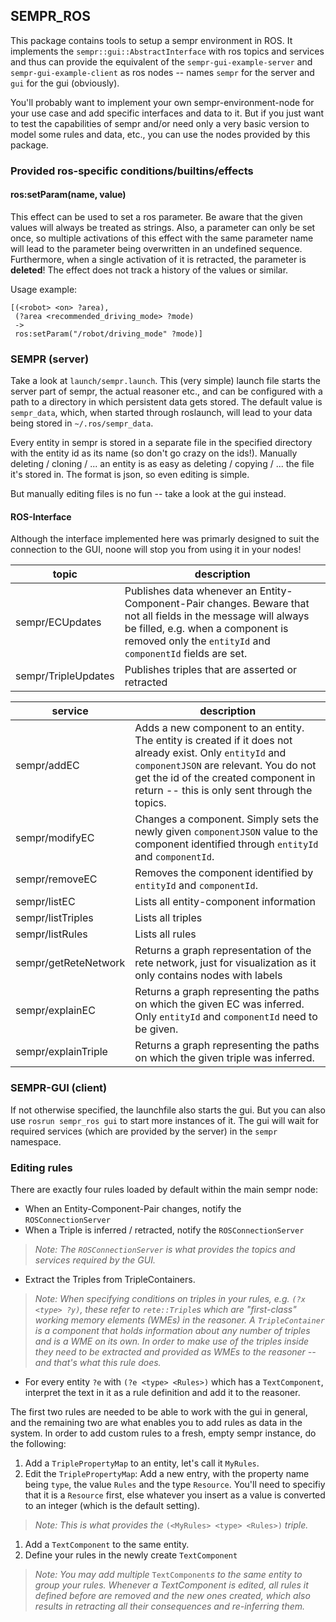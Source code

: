## SEMPR_ROS

This package contains tools to setup a sempr environment in ROS. It implements the `sempr::gui::AbstractInterface` with ros topics and services and thus can provide the equivalent of the `sempr-gui-example-server` and `sempr-gui-example-client` as ros nodes -- names `sempr` for the server and `gui` for the gui (obviously).

You'll probably want to implement your own sempr-environment-node for your use case and add specific interfaces and data to it. But if you just want to test the capabilities of sempr and/or need only a very basic version to model some rules and data, etc., you can use the nodes provided by this package.

### Provided ros-specific conditions/builtins/effects

#### ros:setParam(name, value)

This effect can be used to set a ros parameter. Be aware that the given values
will always be treated as strings. Also, a parameter can only be set once, so
multiple activations of this effect with the same parameter name will lead to
the parameter being overwritten in an undefined sequence. Furthermore, when a
single activation of it is retracted, the parameter is **deleted**! The effect
does not track a history of the values or similar.

Usage example:
```
[(<robot> <on> ?area),
 (?area <recommended_driving_mode> ?mode)
 ->
 ros:setParam("/robot/driving_mode" ?mode)]
```

### SEMPR (server)

Take a look at `launch/sempr.launch`. This (very simple) launch file starts the server part of sempr, the actual reasoner etc., and can be configured with a path to a directory in which persistent data gets stored. The default value is `sempr_data`, which, when started through roslaunch, will lead to your data being stored in `~/.ros/sempr_data`.

Every entity in sempr is stored in a separate file in the specified directory with the entity id as its name (so don't go crazy on the ids!). Manually deleting / cloning / ... an entity is as easy as deleting / copying / ... the file it's stored in. The format is json, so even editing is simple.

But manually editing files is no fun -- take a look at the gui instead.

#### ROS-Interface

Although the interface implemented here was primarly designed to suit the connection to the GUI, noone will stop you from using it in your nodes!

topic | description
-------|-------------
sempr/ECUpdates | Publishes data whenever an Entity-Component-Pair changes. Beware that not all fields in the message will always be filled, e.g. when a component is removed only the `entityId` and `componentId` fields are set.
sempr/TripleUpdates | Publishes triples that are asserted or retracted

service | description
----------|---------------
sempr/addEC | Adds a new component to an entity. The entity is created if it does not already exist. Only `entityId` and `componentJSON` are relevant. You do not get the id of the created component in return -- this is only sent through the topics.
sempr/modifyEC | Changes a component. Simply sets the newly given `componentJSON` value to the component identified through `entityId` and `componentId`.
sempr/removeEC | Removes the component identified by `entityId` and `componentId`.
sempr/listEC | Lists all entity-component information
sempr/listTriples | Lists all triples
sempr/listRules | Lists all rules
sempr/getReteNetwork | Returns a graph representation of the rete network, just for visualization as it only contains nodes with labels
sempr/explainEC | Returns a graph representing the paths on which the given EC was inferred. Only `entityId` and `componentId` need to be given.
sempr/explainTriple | Returns a graph representing the paths on which the given triple was inferred.



### SEMPR-GUI (client)

If not otherwise specified, the launchfile also starts the gui. But you can also
use `rosrun sempr_ros gui` to start more instances of it. The gui will wait for
required services (which are provided by the server) in the `sempr` namespace.

### Editing rules

There are exactly four rules loaded by default within the main sempr node:

- When an Entity-Component-Pair changes, notify the `ROSConnectionServer`
- When a Triple is inferred / retracted, notify the `ROSConnectionServer`

> _Note: The `ROSConnectionServer` is what provides the topics and services required by the GUI._

- Extract the Triples from TripleContainers.

> _Note: When specifying conditions on triples in your rules, e.g. `(?x <type> ?y)`, these refer to `rete::Triple`s which are "first-class" working memory elements (WMEs) in the reasoner. A `TripleContainer` is a component that holds information about any number of triples and is a WME on its own. In order to make use of the triples inside they need to be extracted and provided as WMEs to the reasoner -- and that's what this rule does._

- For every entity `?e` with `(?e <type> <Rules>)` which has a `TextComponent`, interpret the text in it as a rule definition and add it to the reasoner.

The first two rules are needed to be able to work with the gui in general, and the remaining two are what enables you to add rules as data in the system. In order to add custom rules to a fresh, empty sempr instance, do the following:

1. Add a `TriplePropertyMap` to an entity, let's call it `MyRules`.
1. Edit the `TriplePropertyMap`: Add a new entry, with the property name being `type`, the value `Rules` and the type `Resource`. You'll need to specifiy that it is a `Resource` first, else whatever you insert as a value is converted to an integer (which is the default setting).
> _Note: This is what provides the_ `(<MyRules> <type> <Rules>)` _triple._
1. Add a `TextComponent` to the same entity.
1. Define your rules in the newly create `TextComponent`
> _Note: You may add multiple_ `TextComponent`_s to the same entity to group your rules. Whenever a TextComponent is edited, all rules it defined before are removed and the new ones created, which also results in retracting all their consequences and re-inferring them._